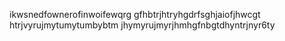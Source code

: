 ikwsnedfownerofinwoifewqrg
gfhbtrjhtryhgdrfsghjaiofjhwcgt
htrjvyrujmytumytumbybtm
jhymyrujmyrjhmhgfnbgtdhyntrjnyr6ty

